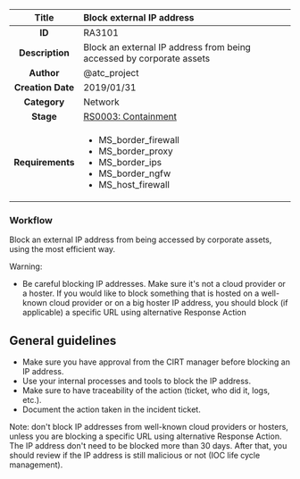 | Title                       | Block external IP address         |
|:---------------------------:|:--------------------|
| **ID**                      | RA3101            |
| **Description**             | Block an external IP address from being accessed by corporate assets   |
| **Author**                  | @atc_project        |
| **Creation Date**           | 2019/01/31 |
| **Category**                | Network      |
| **Stage**                   |[RS0003: Containment](../Response_Stages/RS0003.md)| 
| **Requirements** |<ul><li>MS_border_firewall</li><li>MS_border_proxy</li><li>MS_border_ips</li><li>MS_border_ngfw</li><li>MS_host_firewall</li></ul>|

### Workflow

Block an external IP address from being accessed by corporate assets, using the most efficient way.  

Warning:  

- Be careful blocking IP addresses. Make sure it's not a cloud provider or a hoster. If you would like to block something that is hosted on a well-known cloud provider or on a big hoster IP address, you should block (if applicable) a specific URL using alternative Response Action   

## General guidelines

- Make sure you have approval from the CIRT manager before blocking an IP address.
- Use your internal processes and tools to block the IP address.
- Make sure to have traceability of the action (ticket, who did it, logs, etc.).
- Document the action taken in the incident ticket.

Note: don't block IP addresses from well-known cloud providers or hosters, unless you are blocking a specific URL using alternative Response Action.
The IP address don't need to be blocked more than 30 days. After that, you should review if the IP address is still malicious or not (IOC life cycle management).